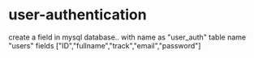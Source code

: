 # user-authentication
create a field in mysql database..
with name as "user_auth"
table name "users"
fields ["ID","fullname","track","email","password"]
